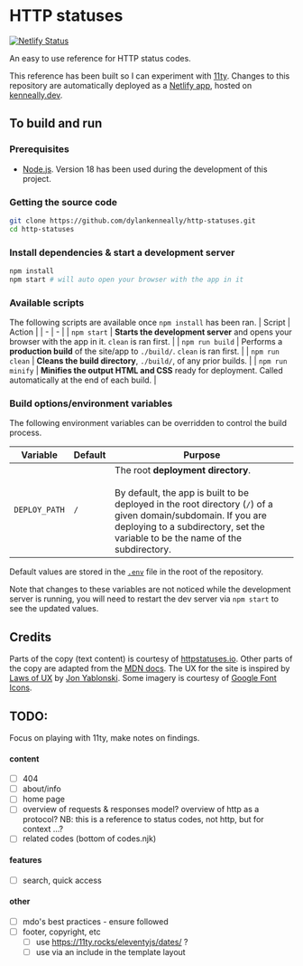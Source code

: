 # HTTP statuses

[![Netlify Status](https://api.netlify.com/api/v1/badges/c9e88fc0-864a-4781-8ff2-1b0b98cc3e21/deploy-status)](https://app.netlify.com/sites/httpstatuses/deploys)

An easy to use reference for HTTP status codes.

This reference has been built so I can experiment with [11ty]. Changes to this repository are automatically deployed as a [Netlify app], hosted on [kenneally.dev].

## To build and run

### Prerequisites

- [Node.js]. Version 18 has been used during the development of this project.

### Getting the source code

```bash
git clone https://github.com/dylankenneally/http-statuses.git
cd http-statuses
```

### Install dependencies & start a development server

```bash
npm install
npm start # will auto open your browser with the app in it
```

### Available scripts

The following scripts are available once `npm install` has been ran.
| Script | Action |
| - | - |
| `npm start` | **Starts the development server** and opens your browser with the app in it. `clean` is ran first. |
| `npm run build` | Performs a **production build** of the site/app to `./build/`. `clean` is ran first. |
| `npm run clean` | **Cleans the build directory**, `./build/`, of any prior builds. |
| `npm run minify` | **Minifies the output HTML and CSS** ready for deployment. Called automatically at the end of each build. |

### Build options/environment variables

The following environment variables can be overridden to control the build process.

| Variable | Default | Purpose |
| - | - | - |
| `DEPLOY_PATH` | `/` | The root **deployment directory**.<br><br> By default, the app is built to be deployed in the root directory (`/`) of a given domain/subdomain. If you are deploying to a subdirectory, set the variable to be the name of the subdirectory. |

Default values are stored in the [`.env`] file in the root of the repository.

Note that changes to these variables are not noticed while the development server is running, you will need to restart the dev server via `npm start` to see the updated values.

## Credits

Parts of the copy (text content) is courtesy of [httpstatuses.io]. Other parts of the copy are adapted from the [MDN docs]. The UX for the site is inspired by [Laws of UX] by [Jon Yablonski]. Some imagery is courtesy of [Google Font Icons].

## TODO:

Focus on playing with 11ty, make notes on findings.

#### content

- [ ] 404
- [ ] about/info
- [ ] home page
- [ ] overview of requests & responses model? overview of http as a protocol? NB: this is a reference to status codes, not http, but for context ...?
- [ ] related codes (bottom of codes.njk)

#### features

- [ ] search, quick access

#### other

- [ ] mdo's best practices - ensure followed
- [ ] footer, copyright, etc
  - [ ] use <https://11ty.rocks/eleventyjs/dates/> ?
  - [ ] use via an include in the template layout

<!-- Links in this doc -->
[11ty]: https://11ty.dev/
[Netlify app]: https://httpstatuses.netlify.app/
[kenneally.dev]: https://httpstatuses.kenneally.dev/
[Node.js]: https://nodejs.org/en/
[httpstatuses.io]: https://httpstatuses.io/
[MDN docs]: https://developer.mozilla.org/en-US/docs/Web/HTTP/Status
[Laws of UX]: https://lawsofux.com/
[Jon Yablonski]: https://jonyablonski.com/
[Google Font Icons]: https://fonts.google.com/icons
[`.env`]: ./.env
